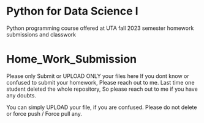 # Python for Data Science I
Python programming course offered at UTA fall 2023 semester
homework submissions and classwork

# Home_Work_Submission
Please only Submit or UPLOAD ONLY your files here
If you dont know or confused to submit your homework, Please reach out to me. 
Last time one student deleted the whole repository, So please reach out to me if you have any doubts. 

You can simply UPLOAD your file, if you are confused. Please do not delete or force push / Force pull any. 
